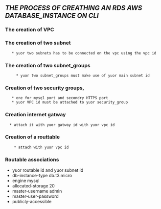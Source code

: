 ## *THE PROCESS OF CREATHING AN RDS AWS DATABASE_INSTANCE ON CLI*

 ### The creation of VPC
 ### The creation of two subnet
       * yuor two subnets has to be connected on the vpc using the vpc id
 ### The creation of two subnet_groups
         * yuor two subnet_groups must make use of yuor main subnet id
### Creation of two security groups, 
       * one for mysql port and secondry HTTPS port
       * yuor VPC id must be attached to yuor security_group
### Creation internet gatway 
      * attach it with yuor gatway id with yuor vpc id
 ### Creation of a routtable 
        * attach with yuor vpc id 
### Routable associations
 * yuor routable id and yuor subnet id
* db-instance-type db.t3.micro   
* engine mysql
* allocated-storage 20 
* master-username admin
* master-user-password 
* publicly-accessible

